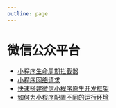 ```yaml
---
outline: page
---
```


# 微信公众平台 #

- [小程序生命周期拦截器](https://www.npmjs.com/package/wx-lifecycle-interceptor)
- [小程序网络请求](/blog/2023-06/15.md)
- [快速搭建微信小程序原生开发框架](/blog/2023-07/wechat_quickstart.md)
- [如何为小程序配置不同的运行环境](/blog/2023-07/wechat_multienv.md)